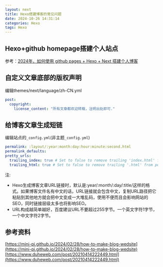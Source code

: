 ```yaml
---
layout: next
title: Hexo搭建博客的常见问题
date: 2024-10-26 14:31:14
categories: Hexo
tags: Hexo
---
```


## Hexo+github homepage搭建个人站点
参考：[2024年，如何使用 github pages + Hexo + Next 搭建个人博客](https://mini-pi.github.io/2024/02/28/how-to-make-blog-wedsite/)

<!-- more -->

## 自定义文章底部的版权声明
编辑themes/next/language/zh-CN.yml
```yaml
post: 
  copyright:
    license_content: "所有文章都欢迎转载，注明出处即可."
```
## 给博客文章生成短链
编辑站点的`_config.yml`(非主题`_config.yml`)
```yaml 
permalink: :layout/:year:month:day:hour:minute:second.html
permalink_defaults:
pretty_urls:
  trailing_index: true # Set to false to remove trailing 'index.html' from permalinks
  trailing_html: true # Set to false to remove trailing '.html' from permalinks
```
注:
* Hexo生成博客文章URL链接时，默认是:year/:month/:day/:title/这样的格式。如果博客文件名有中文的话，URL链接就会包含中文，复制URL路径把它粘贴到其他地方就会把中文变成一大堆乱码，使用不便而且会影响网站的SEO，同时链接层级太多也将影响SEO。
* URL构成越简单越好，百度建议URL不要超过255字节。一个英文字符1字节，一个中文字符2字节。

## 参考资料
[https://mini-pi.github.io/2024/02/28/how-to-make-blog-wedsite](https://mini-pi.github.io/2024/02/28/how-to-make-blog-wedsite)
[https://www.duheweb.com/post/20210414222449.html](https://www.duheweb.com/post/20210414222449.html)
